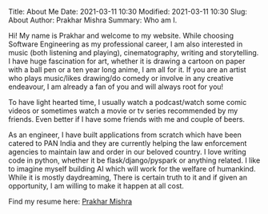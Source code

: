 Title: About Me
Date: 2021-03-11 10:30
Modified: 2021-03-11 10:30
Slug: About
Author: Prakhar Mishra
Summary: Who am I.


Hi! My name is Prakhar and welcome to my website. While choosing Software Engineering as my professional career, I am also interested in music (both listening and playing), cinematography, writing 
and storytelling. I have huge fascination for art, whether it is drawing a cartoon on paper with a ball pen or a ten year long anime, I am all for it.
If you are an artist who plays music/likes drawing/do comedy or involve in any creative endeavour, I am already a fan of you and will always root for you!

To have light hearted time, I usually watch a podcast/watch some comic videos or sometimes watch a movie or tv series recommended by my friends. Even better if I have some friends with me
and couple of beers.

As an engineer, I have built applications from scratch which have been catered to PAN India and they are currently helping the law enforcement agencies to maintain law and order in our beloved country.
I love writing code in python, whether it be flask/django/pyspark or anything related. I like to imagine myself building AI which will work for the welfare of humankind. While it is mostly 
daydreaming, There is certain truth to it and if given an opportunity, I am willing to make it happen at all cost.


Find my resume here:  [Prakhar Mishra]({static}/pdf/PrakharMishraSDEII.pdf)

